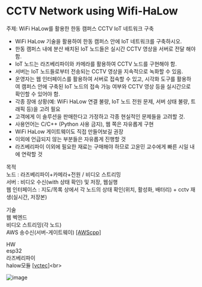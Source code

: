 # CCTV Network using Wifi-HaLow

주제: WiFi HaLow를 활용한 한동 캠퍼스 CCTV IoT 네트워크 구축 
- WiFi HaLow 기술을 활용하여 한동 캠퍼스 안에 IoT 네트워크를 구축하시오. 
- 한동 캠퍼스 내에 분산 배치된 IoT 노드들은 실시간 CCTV 영상을 서버로 전달 해야함. 
- IoT 노드는 라즈베리파이와 카메라를 활용하여 CCTV 노드를 구현해야 함. 
- 서버는 IoT 노드들로부터 전송되는 CCTV 영상을 지속적으로 녹화할 수 있음. 
- 운영자는 웹 인터페이스를 활용하여 서버로 접속할 수 있고, 시각화 도구를 활용하여 캠퍼스 안에 구축된 IoT 노드의 접속 가능 여부와 CCTV 영상 등을 실시간으로 확인할 수 있어야 함. 
- 각종 장애 상황(예: WiFi HaLow 연결 불량, IoT 노드 전원 문제, 서버 상태 불량, 트래픽 등)을 고려 필요 
- 고객에게 이 솔루션을 판매한다고 가정하고 각종 현실적인 문제들을 고려할 것. 
- 사용언어는 C/C++ (Python 사용 금지), 웹 쪽은 자유롭게 구현 
- WiFi HaLow 게이트웨이도 직접 만들어보길 권장 
- 이외에 언급되지 않는 부분들은 자유롭게 진행할 것
- 라즈베리파이 이외에 필요한 재료는 구매해야 하므로 고윤민 교수에게 빠른 시일 내에 연락할 것

목적 <br>
노드 : 라즈베리파이+카메라+전원 / 비디오 스트리밍 <br>
서버 : 비디오 수신(with 상태 확인) 및 저장, 웹실행 <br>
웹 인터페이스 : 지도/목록 상에서 각 노드의 상태 확인(위치, 활성화, 배터리) + cctv 재생(실시간, 저장본) <br>

기술 <br>
웹 벡엔드 <br>
비디오 스트리밍(각 노드) <br>
AWS 송수신(서버-게이트웨이) [[AWScpp]](https://sdk.amazonaws.com/cpp/api/LATEST/root/html/index.html)<br>

HW <br>
esp32 <br>
라즈베리파이 <br>
halow모듈 [[vctec]]([https://ko.aliexpress.com/item/1005004619322188.html](https://vctec.co.kr/product/wifi-halow-%ED%86%B5%EC%8B%A0-hat-%EB%B3%B4%EB%93%9C-915mhz-alfa-network-wifi-halow-hat/20592/)https://vctec.co.kr/product/wifi-halow-%ED%86%B5%EC%8B%A0-hat-%EB%B3%B4%EB%93%9C-915mhz-alfa-network-wifi-halow-hat/20592/)<br>

![image](https://github.com/baejaeho18/HandongCCTV_HaLow/assets/37645490/3acc767a-006d-44fa-a789-295b2d445a48)
